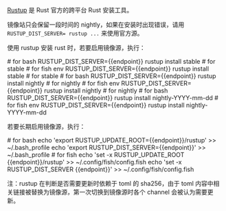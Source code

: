[Rustup](https://rustup.rs/) 是 Rust 官方的跨平台 Rust 安装工具。

镜像站只会保留一段时间的 nightly，如果在安装时出现错误，请用 `RUSTUP_DIST_SERVER= rustup ...` 来使用官方源。

使用 rustup 安装 rust 时，若要启用镜像源，执行：

<tmpl z-lang="bash">
# for bash
RUSTUP_DIST_SERVER={{endpoint}} rustup install stable # for stable
# for fish
env RUSTUP_DIST_SERVER={{endpoint}} rustup install stable # for stable
# for bash
RUSTUP_DIST_SERVER={{endpoint}} rustup install nightly # for nightly
# for fish
env RUSTUP_DIST_SERVER={{endpoint}} rustup install nightly # for nightly
# for bash
RUSTUP_DIST_SERVER={{endpoint}} rustup install nightly-YYYY-mm-dd
# for fish
env RUSTUP_DIST_SERVER={{endpoint}} rustup install nightly-YYYY-mm-dd
</tmpl>

若要长期启用镜像源，执行：

<tmpl z-lang="bash">
# for bash
echo 'export RUSTUP_UPDATE_ROOT={{endpoint}}/rustup' >> ~/.bash_profile
echo 'export RUSTUP_DIST_SERVER={{endpoint}}' >> ~/.bash_profile
# for fish
echo 'set -x RUSTUP_UPDATE_ROOT {{endpoint}}/rustup' >> ~/.config/fish/config.fish
echo 'set -x RUSTUP_DIST_SERVER {{endpoint}}' >> ~/.config/fish/config.fish
</tmpl>

注：rustup 在判断是否需要更新时依赖于 toml 的 sha256，由于 toml 内容中相关链接被替换为镜像源，第一次切换到镜像源时各个 channel 会被认为需要更新。
